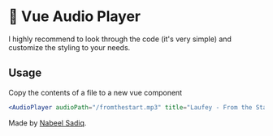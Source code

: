 # 🎻 Vue Audio Player
I highly recommend to look through the code (it's very simple) and customize the styling to your needs.
## Usage
Copy the contents of a file to a new vue component
```jsx
<AudioPlayer audioPath="/fromthestart.mp3" title="Laufey - From the Start">
```
Made by [Nabeel Sadiq](https://github.com/nabeel-sadiq).
